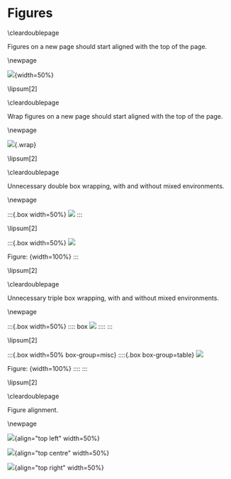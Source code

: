 # Figures

\cleardoublepage

Figures on a new page should start aligned with the top of the page.

\newpage

![](test/Test.jpg){width=50%}

\lipsum[2]

\cleardoublepage

Wrap figures on a new page should start aligned with the top of the page.

\newpage

![](test/Test.jpg){.wrap}

\lipsum[2]

\cleardoublepage

Unnecessary double box wrapping, with and without mixed environments.

\newpage

:::{.box width=50%}
![](test/Test.jpg)
:::

\lipsum[2]

:::{.box width=50%}
![](test/Test.jpg)

Figure: {width=100%}
:::

\lipsum[2]

\cleardoublepage

Unnecessary triple box wrapping, with and without mixed environments.

\newpage

:::{.box width=50%}
:::: box
![](test/Test.jpg)
::::
:::


\lipsum[2]

:::{.box width=50% box-group=misc}
::::{.box box-group=table}
![](test/Test.jpg)

Figure: {width=100%}
::::
:::

\lipsum[2]


\cleardoublepage

Figure alignment.

\newpage

![](test/Test.jpg){align="top left" width=50%}

![](test/Test.jpg){align="top centre" width=50%}

![](test/Test.jpg){align="top right" width=50%}
